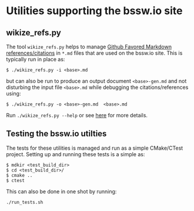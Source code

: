 # Utilities supporting the bssw.io site

## wikize_refs.py

The tool `wikize_refs.py` helps to manage [Github Favored Markdown
references/citations](https://betterscientificsoftware.github.io/bssw.io/bssw_styling_originalarticles.html#citationsreferences)
in `*.md` files that are used on the bssw.io site.  This is typically run in
place as:

```
$ ./wikize_refs.py -i <base>.md
```

but can also be run to produce an output document `<base>-gen.md` and not disturbing the input file `<base>.md` while debugging the citations/references using:

```
$ ./wikize_refs.py -o <base>-gen.md  <base>.md
```

Run `./wikize_refs.py --help` or see
[here](https:../Articles/Blog/ReferencesInMarkdownHybridApproach.md) for more
details.

## Testing the bssw.io utilties

The tests for these utilities is managed and run as a simple CMake/CTest
project.  Setting up and running these tests is a simple as:

```
$ mdkir <test_build_dir>
$ cd <test_build_dir>/
$ cmake ..
$ ctest
```

This can also be done in one shot by running:

```
./run_tests.sh
```

